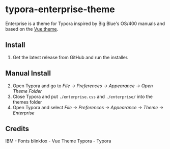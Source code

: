 # typora-enterprise-theme

Enterprise is a theme for Typora inspired by Big Blue's OS/400 manuals and based on the [Vue theme](https://github.com/blinkfox/typora-vue-theme).

## Install

1. Get the latest release from GitHub and run the installer.

## Manual Install

2. Open Typora and go to *File → Preferences → Appearance → Open Theme Folder*
3. Close Typora and put `./enterprise.css` and `./enterprise/` into the themes folder
4. Open Typora and select *File → Preferences → Appearance → Theme → Enterprise*

## Credits

IBM - Fonts
blinkfox - Vue Theme
Typora - Typora
